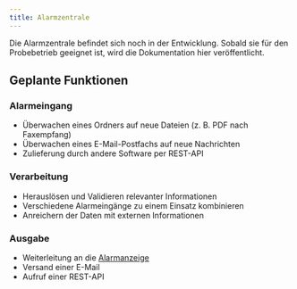```yaml
---
title: Alarmzentrale
---
```

Die Alarmzentrale befindet sich noch in der Entwicklung.
Sobald sie f&uuml;r den Probebetrieb geeignet ist, wird die Dokumentation hier ver&ouml;ffentlicht.

## Geplante Funktionen

### Alarmeingang
- Überwachen eines Ordners auf neue Dateien (z. B. PDF nach Faxempfang)
- Überwachen eines E-Mail-Postfachs auf neue Nachrichten
- Zulieferung durch andere Software per REST-API

### Verarbeitung
- Herauslösen und Validieren relevanter Informationen
- Verschiedene Alarmeingänge zu einem Einsatz kombinieren
- Anreichern der Daten mit externen Informationen

### Ausgabe
- Weiterleitung an die [Alarmanzeige](../20_Anzeige)
- Versand einer E-Mail
- Aufruf einer REST-API